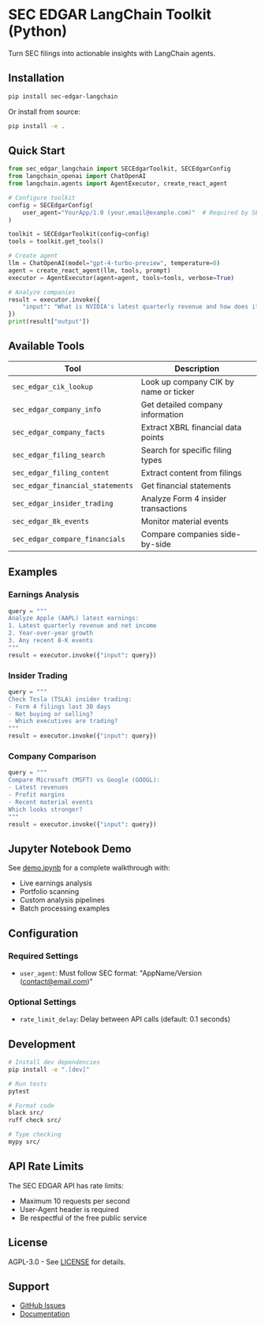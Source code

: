 # SEC EDGAR LangChain Toolkit (Python)

Turn SEC filings into actionable insights with LangChain agents.

## Installation

```bash
pip install sec-edgar-langchain
```

Or install from source:
```bash
pip install -e .
```

## Quick Start

```python
from sec_edgar_langchain import SECEdgarToolkit, SECEdgarConfig
from langchain_openai import ChatOpenAI
from langchain.agents import AgentExecutor, create_react_agent

# Configure toolkit
config = SECEdgarConfig(
    user_agent="YourApp/1.0 (your.email@example.com)"  # Required by SEC
)

toolkit = SECEdgarToolkit(config=config)
tools = toolkit.get_tools()

# Create agent
llm = ChatOpenAI(model="gpt-4-turbo-preview", temperature=0)
agent = create_react_agent(llm, tools, prompt)
executor = AgentExecutor(agent=agent, tools=tools, verbose=True)

# Analyze companies
result = executor.invoke({
    "input": "What is NVIDIA's latest quarterly revenue and how does it compare to last year?"
})
print(result["output"])
```

## Available Tools

| Tool | Description |
|------|-------------|
| `sec_edgar_cik_lookup` | Look up company CIK by name or ticker |
| `sec_edgar_company_info` | Get detailed company information |
| `sec_edgar_company_facts` | Extract XBRL financial data points |
| `sec_edgar_filing_search` | Search for specific filing types |
| `sec_edgar_filing_content` | Extract content from filings |
| `sec_edgar_financial_statements` | Get financial statements |
| `sec_edgar_insider_trading` | Analyze Form 4 insider transactions |
| `sec_edgar_8k_events` | Monitor material events |
| `sec_edgar_compare_financials` | Compare companies side-by-side |

## Examples

### Earnings Analysis
```python
query = """
Analyze Apple (AAPL) latest earnings:
1. Latest quarterly revenue and net income
2. Year-over-year growth
3. Any recent 8-K events
"""
result = executor.invoke({"input": query})
```

### Insider Trading
```python
query = """
Check Tesla (TSLA) insider trading:
- Form 4 filings last 30 days
- Net buying or selling?
- Which executives are trading?
"""
result = executor.invoke({"input": query})
```

### Company Comparison
```python
query = """
Compare Microsoft (MSFT) vs Google (GOOGL):
- Latest revenues
- Profit margins
- Recent material events
Which looks stronger?
"""
result = executor.invoke({"input": query})
```

## Jupyter Notebook Demo

See [demo.ipynb](./demo.ipynb) for a complete walkthrough with:
- Live earnings analysis
- Portfolio scanning
- Custom analysis pipelines
- Batch processing examples

## Configuration

### Required Settings
- `user_agent`: Must follow SEC format: "AppName/Version (contact@email.com)"

### Optional Settings
- `rate_limit_delay`: Delay between API calls (default: 0.1 seconds)

## Development

```bash
# Install dev dependencies
pip install -e ".[dev]"

# Run tests
pytest

# Format code
black src/
ruff check src/

# Type checking
mypy src/
```

## API Rate Limits

The SEC EDGAR API has rate limits:
- Maximum 10 requests per second
- User-Agent header is required
- Be respectful of the free public service

## License

AGPL-3.0 - See [LICENSE](../LICENSE) for details.

## Support

- [GitHub Issues](https://github.com/stefanoamorelli/sec-edgar-agentkit/issues)
- [Documentation](https://github.com/stefanoamorelli/sec-edgar-agentkit)